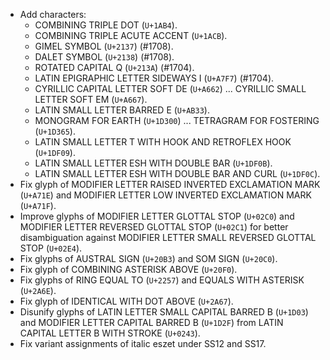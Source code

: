 * Add characters:
  - COMBINING TRIPLE DOT (`U+1AB4`).
  - COMBINING TRIPLE ACUTE ACCENT (`U+1ACB`).
  - GIMEL SYMBOL (`U+2137`) (#1708).
  - DALET SYMBOL (`U+2138`) (#1708).
  - ROTATED CAPITAL Q (`U+213A`) (#1704).
  - LATIN EPIGRAPHIC LETTER SIDEWAYS I (`U+A7F7`) (#1704).
  - CYRILLIC CAPITAL LETTER SOFT DE (`U+A662`) ... CYRILLIC SMALL LETTER SOFT EM (`U+A667`).
  - LATIN SMALL LETTER BARRED E (`U+AB33`).
  - MONOGRAM FOR EARTH (`U+1D300`) ... TETRAGRAM FOR FOSTERING (`U+1D365`).
  - LATIN SMALL LETTER T WITH HOOK AND RETROFLEX HOOK (`U+1DF09`).
  - LATIN SMALL LETTER ESH WITH DOUBLE BAR (`U+1DF0B`).
  - LATIN SMALL LETTER ESH WITH DOUBLE BAR AND CURL (`U+1DF0C`).
* Fix glyph of MODIFIER LETTER RAISED INVERTED EXCLAMATION MARK (`U+A71E`) and MODIFIER LETTER LOW INVERTED EXCLAMATION MARK (`U+A71F`).
* Improve glyphs of MODIFIER LETTER GLOTTAL STOP (`U+02C0`) and MODIFIER LETTER REVERSED GLOTTAL STOP (`U+02C1`) for better disambiguation against MODIFIER LETTER SMALL REVERSED GLOTTAL STOP (`U+02E4`).
* Fix glyphs of AUSTRAL SIGN (`U+20B3`) and SOM SIGN (`U+20C0`).
* Fix glyph of COMBINING ASTERISK ABOVE (`U+20F0`).
* Fix glyphs of RING EQUAL TO (`U+2257`) and EQUALS WITH ASTERISK (`U+2A6E`).
* Fix glyph of IDENTICAL WITH DOT ABOVE (`U+2A67`).
* Disunify glyphs of LATIN LETTER SMALL CAPITAL BARRED B (`U+1D03`) and MODIFIER LETTER CAPITAL BARRED B (`U+1D2F`) from LATIN CAPITAL LETTER B WITH STROKE (`U+0243`).
* Fix variant assignments of italic eszet under SS12 and SS17.
